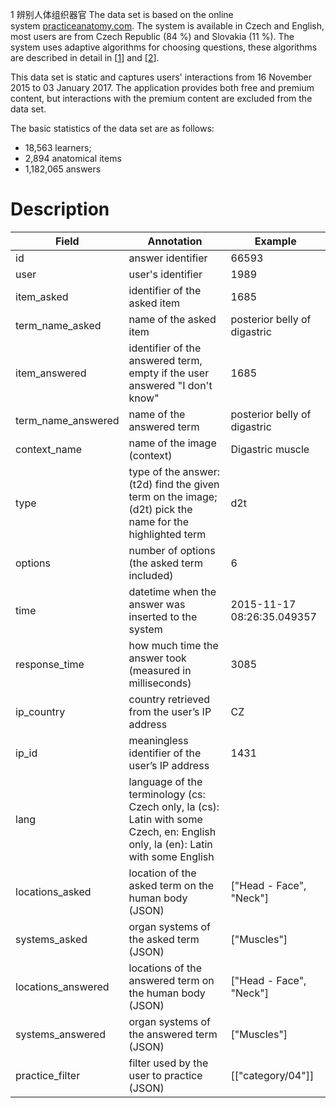 1
辨别人体组织器官
The data set is based on the online system [practiceanatomy.com](https://practiceanatomy.com/). The system is available in Czech and English, most users are from Czech Republic (84 %) and Slovakia (11 %). The system uses adaptive algorithms for choosing questions, these algorithms are described in detail in [[1](http://data.practiceanatomy.com/#references)] and [[2](http://data.practiceanatomy.com/#references)].

This data set is static and captures users' interactions from 16 November 2015 to 03 January 2017. The application provides both free and premium content, but interactions with the premium content are excluded from the data set.

The basic statistics of the data set are as follows:

- 18,563 learners;
- 2,894 anatomical items
- 1,182,065 answers

# Description
| Field              | Annotation                                                                                                                      | Example                      |
| ------------------ | ------------------------------------------------------------------------------------------------------------------------------- | ---------------------------- |
| id                 | answer identifier                                                                                                               | 66593                        |
| user               | user's identifier                                                                                                               | 1989                         |
| item_asked         | identifier of the asked item                                                                                                    | 1685                         |
| term_name_asked    | name of the asked item                                                                                                          | posterior belly of digastric |
| item_answered      | identifier of the answered term, empty if the user answered "I don't know"                                                      | 1685                         |
| term_name_answered | name of the answered term                                                                                                       | posterior belly of digastric |
| context_name       | name of the image (context)                                                                                                     | Digastric muscle             |
| type               | type of the answer: (t2d) find the given term on the image; (d2t) pick the name for the highlighted term                        | d2t                          |
| options            | number of options (the asked term included)                                                                                     | 6                            |
| time               | datetime when the answer was inserted to the system                                                                             | 2015-11-17 08:26:35.049357   |
| response_time      | how much time the answer took (measured in milliseconds)                                                                        | 3085                         |
| ip_country         | country retrieved from the user’s IP address                                                                                    | CZ                           |
| ip_id              | meaningless identifier of the user’s IP address                                                                                 | 1431                         |
| lang               | language of the terminology (cs: Czech only, la (cs): Latin with some Czech, en: English only, la (en): Latin with some English |                              |
| locations_asked    | location of the asked term on the human body (JSON)                                                                             | ["Head - Face", "Neck"]      |
| systems_asked      | organ systems of the asked term (JSON)                                                                                          | ["Muscles"]                  |
| locations_answered | locations of the answered term on the human body (JSON)                                                                         | ["Head - Face", "Neck"]      |
| systems_answered   | organ systems of the answered term (JSON)                                                                                       | ["Muscles"]                  |
| practice_filter    | filter used by the user to practice (JSON)                                                                                      | [["category/04"]]            |
